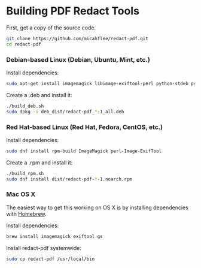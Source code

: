 # Building PDF Redact Tools

First, get a copy of the source code.

```sh
git clone https://github.com/micahflee/redact-pdf.git
cd redact-pdf
```

### Debian-based Linux (Debian, Ubuntu, Mint, etc.)

Install dependencies:

```sh
sudo apt-get install imagemagick libimage-exiftool-perl python-stdeb python-all fakeroot build-essential
```

Create a .deb and install it:

```sh
./build_deb.sh
sudo dpkg -i deb_dist/redact-pdf_*-1_all.deb
```

### Red Hat-based Linux (Red Hat, Fedora, CentOS, etc.)

Install dependencies:

```sh
sudo dnf install rpm-build ImageMagick perl-Image-ExifTool
```

Create a .rpm and install it:

```sh
./build_rpm.sh
sudo dnf install dist/redact-pdf-*-1.noarch.rpm
```

### Mac OS X

The easiest way to get this working on OS X is by installing dependencies with [Homebrew](http://brew.sh/).

Install dependencies:

```sh
brew install imagemagick exiftool gs
```

Install redact-pdf systemwide:

```sh
sudo cp redact-pdf /usr/local/bin
```
